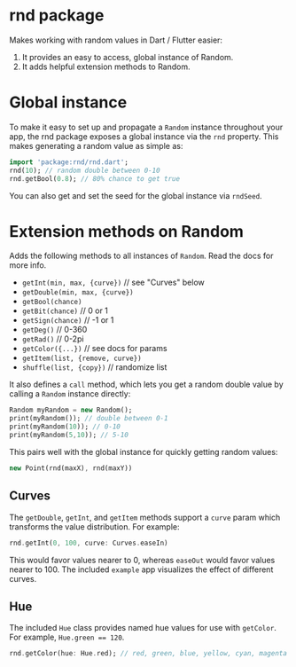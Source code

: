 # rnd package
Makes working with random values in Dart / Flutter easier:

1. It provides an easy to access, global instance of Random.
2. It adds helpful extension methods to Random.

# Global instance
To make it easy to set up and propagate a `Random` instance throughout your app, the rnd package exposes a
global instance via the `rnd` property. This makes generating a random value as simple as:

```dart
import 'package:rnd/rnd.dart';
rnd(10); // random double between 0-10
rnd.getBool(0.8); // 80% chance to get true
```

You can also get and set the seed for the global instance via `rndSeed`.

# Extension methods on Random
Adds the following methods to all instances of `Random`. Read the docs for more info.

- `getInt(min, max, {curve})` // see "Curves" below
- `getDouble(min, max, {curve})`
- `getBool(chance)`
- `getBit(chance)` // 0 or 1
- `getSign(chance)` // -1 or 1
- `getDeg()` // 0-360
- `getRad()` // 0-2pi
- `getColor({...})` // see docs for params
- `getItem(list, {remove, curve})`
- `shuffle(list, {copy})` // randomize list

It also defines a `call` method, which lets you get a random double value by calling a `Random` instance directly:

```dart
Random myRandom = new Random();
print(myRandom()); // double between 0-1
print(myRandom(10)); // 0-10
print(myRandom(5,10)); // 5-10
```

This pairs well with the global instance for quickly getting random values:

```dart
new Point(rnd(maxX), rnd(maxY))
```

## Curves
The `getDouble`, `getInt`, and `getItem` methods support a `curve` param which transforms the value distribution. For example:

```dart
rnd.getInt(0, 100, curve: Curves.easeIn)
```

This would favor values nearer to 0, whereas `easeOut` would favor values nearer to 100. The included `example` app visualizes the effect of different curves.

## Hue
The included `Hue` class provides named hue values for use with `getColor`. For example, `Hue.green == 120`.

```dart
rnd.getColor(hue: Hue.red); // red, green, blue, yellow, cyan, magenta
```